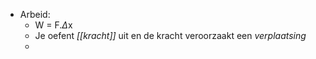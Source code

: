 - Arbeid:
	- W = F.$\Delta$x
	- Je oefent *[[kracht]]* uit en de kracht veroorzaakt een *verplaatsing*
	- 